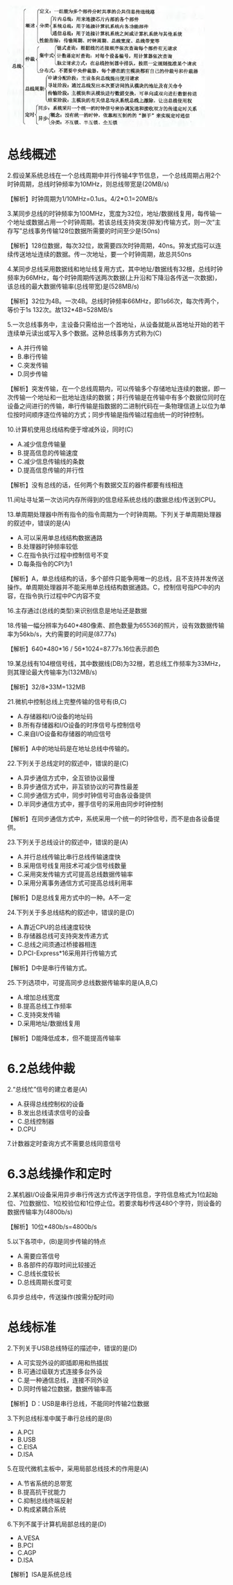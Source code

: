 ![总线结构图](../jz_picture/6/总线结构图.png)

# 总线概述

2.假设某系统总线在一个总线周期中并行传输4字节信息，一个总线周期占用2个时钟周期，总线时钟频率为10MHz，则总线带宽是(20MB/s)

【解析】时钟周期为1/10MHz=0.1us。4/2*0.1=20MB/s

3.某同步总线的时钟频率为100MHz，宽度为32位，地址/数据线复用，每传输一个地址或数据占用一个时钟周期。若该总线支持突发(猝发)传输方式，则一次“主存写”总线事务传输128位数据所需要的时间至少是(50ns)

【解析】128位数据，每次32位，故需要四次时钟周期，40ns。猝发式指可以连续传送地址连续的数据。传一次地址，要一个时钟周期，故总共50ns

4.某同步总线采用数据线和地址线复用方式，其中地址/数据线有32根，总线时钟频率为66MHz，每个时钟周期传送两次数据(上升沿和下降沿各传送一次数据)，该总线的最大数据传输率(总线带宽)是(528MB/s)

【解析】32位为4B。一次4B。总线时钟频率66MHz，即1s66次，每次传两个，等价于1s 132次。故132*4B=528MB/s

5.一次总线事务中，主设备只需给出一个首地址，从设备就能从首地址开始的若干连续单元读出或写入多个数据。这种总线事务方式称为(C)

- A.并行传输
- B.串行传输
- C.突发传输
- D.同步传输

【解析】突发传输，在一个总线周期内，可以传输多个存储地址连续的数据，即一次传输一个地址和一批地址连续的数据；并行传输是在传输中有多个数据位同时在设备之间进行的传输，串行传输是指数据的二进制代码在一条物理信道上以位为单位按时间顺序逐位传输的方式；同步传输是指传输过程由统一的时钟控制。

10.计算机使用总线结构便于增减外设，同时(C)

- A.减少信息传输量
- B.提高信息的传输速度
- C.减少信息传输线的条数
- D.提高信息传输的并行性

【解析】没有总线的话，任何两个有数据交互的器件都要有线相连

11.间址寻址第一次访问内存所得到的信息经系统总线的(数据总线)传送到CPU。

13.单周期处理器中所有指令的指令周期为一个时钟周期。下列关于单周期处理器的叙述中，错误的是(A)

- A.可以采用单总线结构数据通路
- B.处理器时钟频率较低
- C.在指令执行过程中控制信号不变
- D.每条指令的CPI为1

【解析】A，单总线结构的话，多个部件只能争用唯一的总线，且不支持并发传送操作。单周期处理器并不能采用单总线结构数据通路。C，控制信号指PC中的内容，在指令执行过程中PC内容不变

16.主存通过(总线的类型)来识别信息是地址还是数据

18.传输一幅分辨率为640*480像素、颜色数量为65536的照片，设有效数据传输率为56kb/s，大约需要的时间是(87.77s)

【解析】640\*480\*16 / 56\*1024=87.77s.16位表示颜色

19.某总线有104根信号线，其中数据线(DB)为32根，若总线工作频率为33MHz，则其理论最大传输率为(132MB/s)

【解析】32/8*33M=132MB

21.微机中控制总线上完整传输的信号有(B,C)

- A.存储器和I/O设备的地址码
- B.所有存储器和I/O设备的时序信号与控制信号
- C.来自I/O设备和存储器的响应信号

【解析】A中的地址码是在地址总线中传输的。

22.下列关于总线定时的叙述中，错误的是(C)

- A.异步通信方式中，全互锁协议最慢
- B.异步通信方式中，非互锁协议的可靠性最差
- C.同步通信方式中，同步时钟信号可由各设备提供
- D.半同步通信方式中，握手信号的采用由同步时钟控制

【解析】在同步通信方式中，系统采用一个统一的时钟信号，而不是由各设备提供。

23.下列关于总线设计的叙述中，错误的是(A)

- A.并行总线传输比串行总线传输速度快
- B.采用信号线复用技术可减少信号线数量
- C.采用突发传输方式可提高总线数据传输率
- D.采用分离事务通信方式可提高总线利用率

【解析】D是总线复用方式中的一种。A不一定

24.下列关于多总线结构的叙述中，错误的是(D)

- A.靠近CPU的总线速度较快
- B.存储器总线可支持突发传递方式
- C.总线之间须通过桥接器相连
- D.PCI-Express*16采用并行传输方式

【解析】D中是串行传输方式。

25.下列选项中，可提高同步总线数据传输率的是(A,B,C)

- A.增加总线宽度
- B.提高总线工作频率
- C.支持突发传输
- D.采用地址/数据线复用

【解析】D能降低成本，但不能提高传输率

# 6.2总线仲裁

2.“总线忙”信号的建立者是(A)

- A.获得总线控制权的设备
- B.发出总线请求信号的设备
- C.总线控制器
- D.CPU

7.计数器定时查询方式不需要总线同意信号

# 6.3总线操作和定时

2.某机器I/O设备采用异步串行传送方式传送字符信息，字符信息格式为1位起始位、7位数据位、1位校验位和1位停止位。若要求每秒传送480个字符，则设备的数据传输率为(4800b/s)

【解析】10位*480b/s=4800b/s

5.以下各项中，(B)是同步传输的特点

- A.需要应答信号
- B.各部件的存取时间比较接近
- C.总线长度较长
- D.总线周期长度可变

6.异步总线中，传送操作(按需分配时间)

# 总线标准

2.下列关于USB总线特征的描述中，错误的是(D)

- A.可实现外设的即插即用和热插拔
- B.可通过级联方式连接多台外设
- C.是一种通信总线，连接不同外设
- D.同时传输2位数据，数据传输率高

【解析】D：USB是串行总线，不能同时传输2位数据

3.下列总线标准中属于串行总线的是(B)

- A.PCI
- B.USB
- C.EISA
- D.ISA

5.在现代微机主板中，采用局部总线技术的作用是(A)

- A.节省系统的总带宽
- B.提高抗干扰能力
- C.抑制总线终端反射
- D.构成紧耦合系统

6.下列不属于计算机局部总线的是(D)

- A.VESA
- B.PCI
- C.AGP
- D.ISA

【解析】ISA是系统总线